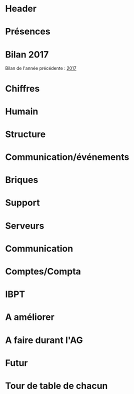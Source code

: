 <!-- TITLE: 01 26 -->
<!-- SUBTITLE: A quick summary of 01 26 -->

# Header
# Présences
   
# Bilan 2017

Bilan de l'année précédente : [2017](https://wiki.neutrinet.be/pvs/2017/12-17)

# Chiffres


# Humain


# Structure


# Communication/événements



# Briques


# Support



# Serveurs


# Communication


# Comptes/Compta



# IBPT



# A améliorer


# A faire durant l'AG



# Futur



# Tour de table de chacun
